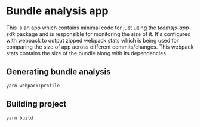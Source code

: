 # Bundle analysis app

This is an app which contains minimal code for just using the *teamsjs-app-sdk* package and is responsible for monitoring the size of it. It's configured with webpack to output zipped webpack stats which is being used for comparing the size of app across different commits/changes. This webpack stats contains the size of the bundle along with its dependencies.

## Generating bundle analysis

```
yarn webpack:profile
```

## Building project

```
yarn build
```